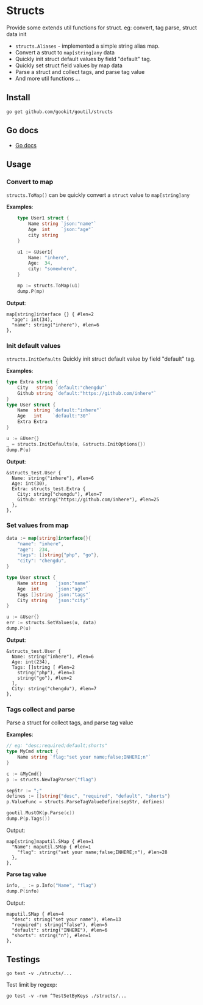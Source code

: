 # Structs

Provide some extends util functions for struct. eg: convert, tag parse, struct data init

- `structs.Aliases` - implemented a simple string alias map.
- Convert a struct to `map[string]any` data
- Quickly init struct default values by field "default" tag.
- Quickly set struct field values by map data
- Parse a struct and collect tags, and parse tag value
- And more util functions ...

## Install

```shell
go get github.com/gookit/goutil/structs
```

## Go docs

- [Go docs](https://pkg.go.dev/github.com/gookit/goutil/structs)

## Usage

### Convert to map

`structs.ToMap()` can be quickly convert a `struct` value to `map[string]any`

**Examples**:

```go
	type User1 struct {
		Name string `json:"name"`
		Age  int    `json:"age"`
		city string
	}

	u1 := &User1{
		Name: "inhere",
		Age:  34,
		city: "somewhere",
	}

	mp := structs.ToMap(u1)
	dump.P(mp)
```

**Output**:

```shell
map[string]interface {} { #len=2
  "age": int(34),
  "name": string("inhere"), #len=6
},
```

### Init default values

`structs.InitDefaults` Quickly init struct default value by field "default" tag.

**Examples**:

```go
type Extra struct {
    City   string `default:"chengdu"`
    Github string `default:"https://github.com/inhere"`
}
type User struct {
    Name  string `default:"inhere"`
    Age   int    `default:"30"`
    Extra Extra
}

u := &User{}
_ = structs.InitDefaults(u, &structs.InitOptions{})
dump.P(u)
```

**Output**:

```shell
&structs_test.User {
  Name: string("inhere"), #len=6
  Age: int(30),
  Extra: structs_test.Extra {
    City: string("chengdu"), #len=7
    Github: string("https://github.com/inhere"), #len=25
  },
},
```

### Set values from map

```go
data := map[string]interface{}{
    "name": "inhere",
    "age":  234,
    "tags": []string{"php", "go"},
    "city": "chengdu",
}

type User struct {
    Name string   `json:"name"`
    Age  int      `json:"age"`
    Tags []string `json:"tags"`
    City string   `json:"city"`
}

u := &User{}
err := structs.SetValues(u, data)
dump.P(u)
```

**Output**:

```shell
&structs_test.User {
  Name: string("inhere"), #len=6
  Age: int(234),
  Tags: []string [ #len=2
    string("php"), #len=3
    string("go"), #len=2
  ],
  City: string("chengdu"), #len=7
},
```

### Tags collect and parse

Parse a struct for collect tags, and parse tag value

**Examples**:

```go
// eg: "desc;required;default;shorts"
type MyCmd struct {
    Name string `flag:"set your name;false;INHERE;n"`
}

c := &MyCmd{}
p := structs.NewTagParser("flag")

sepStr := ";"
defines := []string{"desc", "required", "default", "shorts"}
p.ValueFunc = structs.ParseTagValueDefine(sepStr, defines)

goutil.MustOK(p.Parse(c))
dump.P(p.Tags())
```

Output:

```shell
map[string]maputil.SMap { #len=1
  "Name": maputil.SMap { #len=1
    "flag": string("set your name;false;INHERE;n"), #len=28
  },
},
```

**Parse tag value**

```go
info, _ := p.Info("Name", "flag")
dump.P(info)
```

Output:

```shell
maputil.SMap { #len=4
  "desc": string("set your name"), #len=13
  "required": string("false"), #len=5
  "default": string("INHERE"), #len=6
  "shorts": string("n"), #len=1
},
```

## Testings

```shell
go test -v ./structs/...
```

Test limit by regexp:

```shell
go test -v -run ^TestSetByKeys ./structs/...
```
